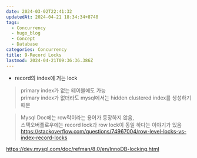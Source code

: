 ```yaml
---
date: 2024-03-02T22:41:32
updatedAt: 2024-04-21 18:34:34+8740
tags:
  - Concurrency
  - hugo_blog
  - Concept
  - Database
categories: Concurrency
title: 9-Record Locks
lastmod: 2024-04-21T09:36:36.386Z
---
```

* record의 index에 거는 lock

> primary index가 없는 테이블에도 가능\
> primary index가 없더라도 mysql에서는 hidden clustered index를 생성하기 때문

> Mysql Doc에는 row락이라는 용어가 등장하지 않음,\
> 스택오버플로우에는 record lock과 row lock이 동일 하다는 이야기가 있음\
> https://stackoverflow.com/questions/74967004/row-level-locks-vs-index-record-locks

https://dev.mysql.com/doc/refman/8.0/en/InnoDB-locking.html

